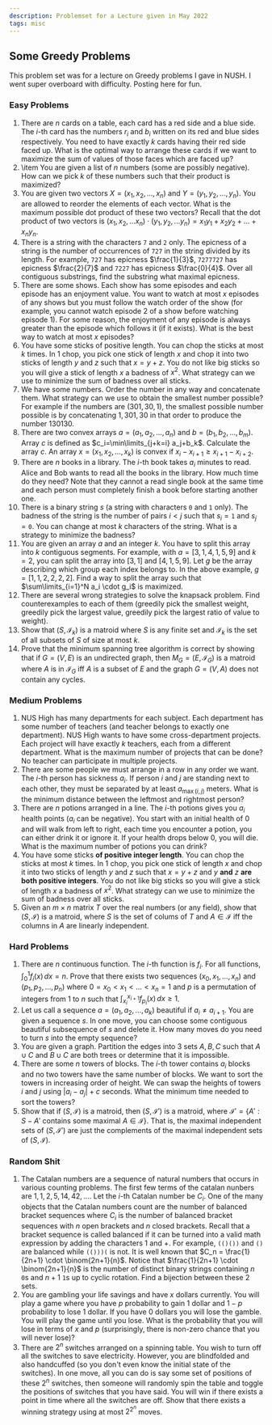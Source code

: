 ```yaml
---
description: Problemset for a Lecture given in May 2022
tags: misc
---
```


## Some Greedy Problems

This problem set was for a lecture on Greedy problems I gave in NUSH. I went super overboard with difficulty. Posting here for fun.

### Easy Problems

1. There are $n$ cards on a table, each card has a red side and a blue side. The $i$-th card has the numbers $r_i$ and $b_i$ written on its red and blue sides respectively. You need to have exactly $k$ cards having their red side faced up. What is the optimal way to arrange these cards if we want to maximize the sum of values of those faces which are faced up?
2. \item You are given a list of $n$ numbers (some are possibly negative). How can we pick $k$ of these numbers such that their product is maximized?
3. You are given two vectors $X = (x_1, x_2, ..., x_n)$ and $Y = (y_1, y_2, ..., y_n)$. You are allowed to reorder the elements of each vector. What is the maximum possible dot product of these two vectors? Recall that the dot product of two vectors is $(x_1, x_2, ... x_n) \cdot (y_1, y_2, ... y_n) = x_1y_1 + x_2y_2 + ... + x_ny_n$.
4. There is a string with the characters $\texttt{7}$ and $\texttt{2}$ only. The epicness of a string is the number of occurrences of $\texttt{727}$ in the string divided by its length. For example, $\texttt{727}$ has epicness $\frac{1}{3}$, $\texttt{7277727}$ has epicness $\frac{2}{7}$ and $\texttt{7227}$ has epicness $\frac{0}{4}$. Over all contiguous substrings, find the substring what maximal epicness.
5. There are some shows. Each show has some episodes and each episode has an enjoyment value. You want to watch at most $x$ episodes of any shows but you must follow the watch order of the show (for example, you cannot watch episode $2$ of a show before watching episode $1$). For some reason, the enjoyment of any episode is always greater than the episode which follows it (if it exists). What is the best way to watch at most $x$ episodes?
6. You have some sticks of positive length. You can chop the sticks at most $k$ times. In $1$ chop, you pick one stick of length $x$ and chop it into two sticks of length $y$ and $z$ such that $x=y+z$. You do not like big sticks so you will give a stick of length $x$ a badness of $x^2$. What strategy can we use to minimize the sum of badness over all sticks.
7. We have some numbers. Order the number in any way and concatenate them. What strategy can we use to obtain the smallest number possible? For example if the numbers are $(301,30,1)$, the smallest possible number possible is by concatenating $1,301,30$ in that order to produce the number $130130$.
8. There are two convex arrays $a=(a_1,a_2,\ldots,a_n)$ and $b=(b_1,b_2,\ldots,b_m)$. Array $c$ is defined as $c_i=\min\limits_{j+k=i} a_j+b_k$. Calculate the array $c$. An array $x=(x_1,x_2,\ldots,x_k)$ is convex if $x_i-x_{i+1} \geq x_{i+1}-x_{i+2}$.
9. There are $n$ books in a library. The $i$-th book takes $a_i$ minutes to read. Alice and Bob wants to read all the books in the library. How much time do they need? Note that they cannot a read single book at the same time and each person must completely finish a book before starting another one.
10. There is a binary string $s$ (a string with characters $\mathtt{0}$ and $\mathtt{1}$ only). The badness of the string is the number of pairs $i < j$ such that $s_i = \mathtt{1}$ and $s_j=\mathtt{0}$. You can change at most $k$ characters of the string. What is a strategy to minimize the badness?
11.  You are given an array $a$ and an integer $k$. You have to split this array into $k$ contiguous segments. For example, with $a=[3,1,4,1,5,9]$ and $k=2$, you can split the array into $[3,1]$ and $[4,1,5,9]$. Let $g$ be the array describing which group each index belongs to. In the above example, $g=[1,1,2,2,2,2]$. Find a way to split the array such that $\sum\limits_{i=1}^N a_i \cdot g_i$ is maximized.
12.  There are several wrong strategies to solve the knapsack problem. Find counterexamples to each of them (greedily pick the smallest weight, greedily pick the largest value, greedily pick the largest ratio of value to weight).
13. Show that $(S,\mathcal{I}_k)$ is a matroid where $S$ is any finite set and $\mathcal{I}_k$ is the set of all subsets of $S$ of size at most $k$.
14. Prove that the minimum spanning tree algorithm is correct by showing that if $G=(V,E)$ is an undirected graph, then $M_G=(E,\mathcal{I}_G)$ is a matroid where $A$ is in $\mathcal{I}_G$ iff $A$ is a subset of $E$ and the graph $G=(V,A)$ does not contain any cycles.

### Medium Problems

1. NUS High has many departments for each subject. Each department has some number of teachers (and teacher belongs to exactly one department). NUS High wants to have some cross-department projects. Each project will have exactly $k$ teachers, each from a different department. What is the maximum number of projects that can be done? No teacher can participate in multiple projects.
2. There are some people we must arrange in a row in any order we want. The $i$-th person has sickness $a_i$. If person $i$ and $j$ are standing next to each other, they must be separated by at least $a_{\max(i,j)}$ meters. What is the minimum distance between the leftmost and rightmost person?
3. There are $n$ potions arranged in a line. The $i$-th potions gives you $a_i$ health points ($a_i$ can be negative). You start with an initial health of $0$ and will walk from left to right, each time you encounter a potion, you can either drink it or ignore it. If your health drops below $0$, you will die. What is the maximum number of potions you can drink?
4. You have some sticks **of positive integer length**. You can chop the sticks at most $k$ times. In $1$ chop, you pick one stick of length $x$ and chop it into two sticks of length $y$ and $z$ such that $x=y+z$ and $y$ **and** $z$ **are both positive integers**. You do not like big sticks so you will give a stick of length $x$ a badness of $x^2$. What strategy can we use to minimize the sum of badness over all sticks.
5. Given an $m \times n$ matrix $T$ over the real numbers (or any field), show that $(S,\mathcal{I})$ is a matroid, where $S$ is the set of colums of $T$ and $A \in \mathcal{I}$ iff the columns in $A$ are linearly independent.

### Hard Problems

1. There are $n$ continuous function. The $i$-th function is $f_i$. For all functions, $\int_0^1 f_i(x) \, dx=n$. Prove that there exists two sequences $(x_0,x_1,\ldots,x_n)$ and $(p_1,p_2,\ldots,p_n)$ where $0=x_0 < x_1 < \ldots < x_n = 1$ and $p$ is a permutation of integers from $1$ to $n$ such that $\int_{x_i}^{x_{i+1}} f_{p_i}(x) \, dx \geq 1$.
2. Let us call a sequence $a=(a_1,a_2,\ldots,a_k)$ beautiful if $a_i \neq a_{i+1}$. You are given a sequence $s$. In one move, you can choose some contiguous beautiful subsequence of $s$ and delete it. How many moves do you need to turn $s$ into the empty sequence?
3. You are given a graph. Partition the edges into $3$ sets $A,B,C$ such that $A \cup C$ and $B \cup C$ are both trees or determine that it is impossible.
4. There are some $n$ towers of blocks. The $i$-th tower contains $a_i$ blocks and no two towers have the same number of blocks. We want to sort the towers in increasing order of height. We can swap the heights of towers $i$ and $j$ using $\lvert a_i-a_j \rvert +c$ seconds. What the minimum time needed to sort the towers?
5. Show that if $(S,\mathcal{I})$ is a matroid, then $(S,\mathcal{I}')$ is a matroid, where $\mathcal{I'} = \{A' : S-A' \text{ contains some maximal } A \in \mathcal{I} \}$. That is, the maximal independent sets of $(S,\mathcal{I}')$ are just the complements of the maximal independent sets of $(S,\mathcal{I})$.

### Random Shit

1. The Catalan numbers are a sequence of natural numbers that occurs in various counting problems. The first few terms of the catalan nunbers are $1,1,2,5,14,42,\ldots$. Let the $i$-th Catalan number be $C_i$. One of the many objects that the Catalan numbers count are the number of balanced bracket sequences where $C_i$ is the number of balanced bracket sequences with $n$ open brackets and $n$ closed brackets. Recall that a bracket sequence is called balanced if it can be turned into a valid math expression by adding the characters $1$ and $+$. For example, $\mathtt{(()())}$ and $\mathtt{()}$ are balanced while $\mathtt{(()))(}$ is not. It is well known that $C_n = \frac{1}{2n+1} \cdot \binom{2n+1}{n}$. Notice that $\frac{1}{2n+1} \cdot \binom{2n+1}{n}$ is the number of distinct binary strings containing $n$ $\mathtt{0}$s and $n+1$ $\mathtt{1}$s up to cyclic rotation. Find a bijection between these $2$ sets.
2. You are gambling your life savings and have $x$ dollars currently. You will play a game where you have $p$ probability to gain $1$ dollar and $1-p$ probability to lose $1$ dollar. If you have $0$ dollars you will lose the gamble. You will play the game until you lose. What is the probability that you will lose in terms of $x$ and $p$ (surprisingly, there is non-zero chance that you will never lose)?
3. There are $2^n$ switches arranged on a spinning table. You wish to turn off all the switches to save electricity. However, you are blindfolded and also handcuffed (so you don't even know the initial state of the switches). In one move, all you can do is say some set of positions of these $2^n$ switches, then someone will randomly spin the table and toggle the positions of switches that you have said. You will win if there exists a point in time where all the switches are off. Show that there exists a winning strategy using at most $2^{2^n}$ moves.
